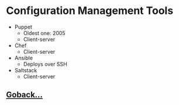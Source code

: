 # Configuration Management Tools

- Puppet
  - Oldest one: 2005
  - Client-server
- Chef
  - Client-server
- Ansible
  - Deploys over SSH
- Saltstack
  - Client-server

## [Goback...](./index.md)